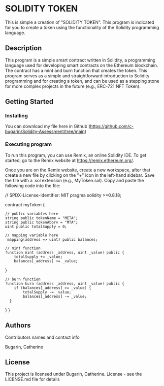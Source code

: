 # SOLIDITY TOKEN

This is simple a creation of "SOLIDITY TOKEN". This program is indicated for you to create a token using the functionality of the Solidity programming language.

## Description

This program is a simple smart contract written in Solidity, a programming language used for developing smart contracts on the Ethereum blockchain. The contract has a mint and burn function that creates the token. This program serves as a simple and straightforward introduction to Solidity programming and for creating a token, and can be used as a stepping stone for more complex projects in the future (e.g., ERC-721 NFT Token).

## Getting Started

### Installing

You can download my file here in Github (https://github.com/c-bugarin/Solidity-Assessment/tree/main)

### Executing program

To run this program, you can use Remix, an online Solidity IDE. To get started, go to the Remix website at https://remix.ethereum.org/.

Once you are on the Remix website, create a new workspace, after that create a new file by clicking on the "+" icon in the left-hand sidebar. Save the file with a .sol extension (e.g., MyToken.sol). Copy and paste the following code into the file:

// SPDX-License-Identifier: MIT
pragma solidity >=0.8.18;

contract myToken {

    // public variables here
    string public tokenName = "META";
    string public tokenAbbrv = "MTA";
    uint public totalSupply = 0;

    // mapping variable here
     mapping(address => uint) public balances;

    // mint function
    function mint (address _address, uint _value) public {
        totalSupply += _value;
        balances[_address] += _value;
   }

    // burn function
    function burn (address _address, uint _value) public {
        if (balances[_address] >= _value) {
            totalSupply -= _value;
            balances[_address] -= _value;
      }
   }
}

## Authors

Contributors names and contact info

Bugarin, Catherine  

## License

This project is licensed under Bugarin, Catherine. License - see the LICENSE.md file for details

